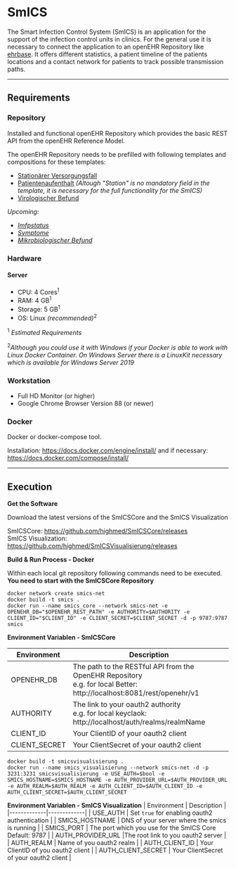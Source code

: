 # SmICS

The Smart Infection Control System (SmICS) is an application for the support of the infection control units in clinics. For the general use it is necessary to connect the application to an openEHR Repository like [ehrbase](https://github.com/ehrbase/ehrbase). It offers different statistics, a patient timeline of the patients locations and a contact network for patients to track possible transmission paths. 

___
## Requirements

### Repository

Installed and functional openEHR Repository which provides the basic REST API from the openEHR Reference Model.

The openEHR Repository needs to be prefilled with following templates and compositions for these templates:

- [Stationärer Versorgungsfall](https://ckm.highmed.org/ckm/templates/1246.169.620)
- [Patientenaufenthalt](https://ckm.highmed.org/ckm/templates/1246.169.590) *(Altough "Station" is no mandatory field in the template, it is necessary for the full functionality for the SmICS)*
- [Virologischer Befund](https://ckm.highmed.org/ckm/templates/1246.169.636)

*Upcoming:*
- *[Imfpstatus](https://ckm.highmed.org/ckm/templates/1246.169.1187)*
- *[Symptome](https://ckm.highmed.org/ckm/templates/1246.169.1109)*
- *[Mikrobiologischer Befund](https://ckm.highmed.org/ckm/templates/1246.169.69)*

### Hardware

#### Server 
- CPU: 4 Cores<sup>1</sup> 
- RAM: 4 GB<sup>1</sup> 
- Storage: 5 GB<sup>1</sup> 
- OS: Linux *(recommended)*<sup>2</sup> 

<sup>1</sup> *Estimated Requirements*

<sup>2</sup>*Although you could use it with Windows if your Docker is able to work with Linux Docker Container. On Windows Server there is a LinuxKit necessary which is available for Windows Server 2019*

### Workstation
- Full HD Monitor (or higher)
- Google Chrome Browser Version 88 (or newer)

### Docker

Docker or docker-compose tool. 

Installation: https://docs.docker.com/engine/install/ and if necessary: https://docs.docker.com/compose/install/

___
## Execution

**Get the Software**

Download the latest versions of the SmICSCore and the SmICS Visualization

SmICSCore: https://github.com/highmed/SmICSCore/releases <br>
SmICS Visualization: https://github.com/highmed/SmICSVisualisierung/releases


**Build & Run Process - Docker**

Within each local git repository following commands need to be executed. **You need to start with the SmICSCore Repository**

```
docker network create smics-net
docker build -t smics .
docker run --name smics_core --network smics-net -e OPENEHR_DB="$OPENEHR_REST_PATH" -e AUTHORITY=$AUTHORITY -e CLIENT_ID="$CLIENT_ID" -e CLIENT_SECRET=$CLIENT_SECRET -d -p 9787:9787 smics
```

**Environment Variablen - SmICSCore**

| Environment | Description |
|-------------|-------------|
| OPENEHR_DB | The path to the RESTful API from the OpenEHR Repository <br> e.g. for local Better: http://localhost:8081/rest/openehr/v1  |
| AUTHORITY | The link to your oauth2 authority <br> e.g. for local keyclaok: http://localhost/auth/realms/realmName  |
 |CLIENT_ID| Your ClientID of your oauth2 client |
| CLIENT_SECRET| Your ClientSecret of your oauth2 client |



```
docker build -t smicsvisualisierung .
docker run --name smics_visualisierung --network smics-net -d -p 3231:3231 smicsvisualisierung -e USE_AUTH=$bool -e SMICS_HOSTNAME=$SMICS_HOSTNAME -e AUTH_PROVIDER_URL=$AUTH_PROVIDER_URL -e AUTH_REALM=$AUTH_REALM -e AUTH_CLIENT_ID=$AUTH_CLIENT_ID -e AUTH_CLIENT_SECRET=$AUTH_CLIENT_SECRET
```


**Environment Variablen - SmICS Visualization**
| Environment | Description |
|-------------|-------------|
| USE_AUTH | Set ```true``` for enabling oauth2 authentication  |
| SMICS_HOSTNAME | DNS of your server where the smics is running |
| SMICS_PORT | The port which you use for the SmICS Core <br> Default: 9787 |
| AUTH_PROVIDER_URL |The root link to you oauth2 server |
| AUTH_REALM | Name of you oauth2 realm |
| AUTH_CLIENT_ID | Your ClientID of you oauth2 client |
| AUTH_CLIENT_SECRET | Your ClientSecret of your oauth2 client |


